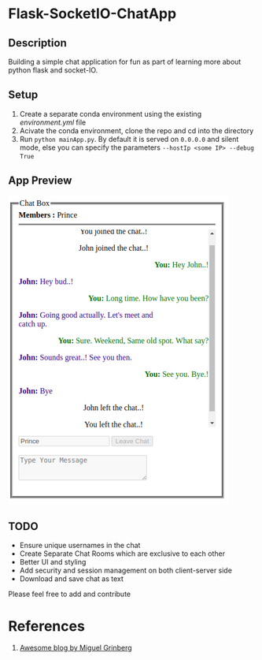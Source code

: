 # Flask-SocketIO-ChatApp

## Description
Building a simple chat application for fun as part of learning more about python flask and socket-IO.

## Setup
1. Create a separate conda environment using the existing *environment.yml* file
2. Acivate the conda environment, clone the repo and cd into the directory
3. Run `python mainApp.py`. By default it is served on `0.0.0.0` and silent mode, else you can specify the parameters `--hostIp <some IP> --debug True` 

## App Preview
![Application Preview](https://github.com/kr-prince/Flask-SocketIO-ChatApp/blob/master/chat.png)

## TODO
* Ensure unique usernames in the chat
* Create Separate Chat Rooms which are exclusive to each other
* Better UI and styling
* Add security and session management on both client-server side
* Download and save chat as text

Please feel free to add and contribute

# References
1. [Awesome blog by Miguel Grinberg](https://blog.miguelgrinberg.com/post/easy-websockets-with-flask-and-gevent)
